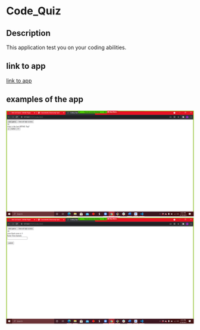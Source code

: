 # Code_Quiz

## Description

This application test you on your coding abilities.

## link to app 
[link to app](https://amazonash.github.io/code_quiz/)

## examples of the app

![Example 1](Example1.png)
![Example 2](Example2.png)